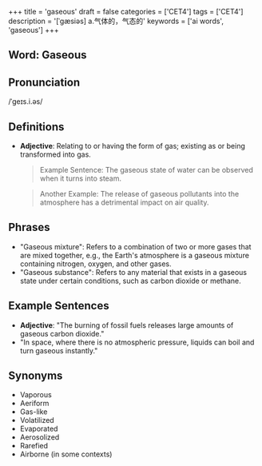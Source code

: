 +++
title = 'gaseous'
draft = false
categories = ['CET4']
tags = ['CET4']
description = '[ˈgæsiəs] a.气体的，气态的'
keywords = ['ai words', 'gaseous']
+++

## Word: Gaseous

## Pronunciation
/ˈɡeɪs.i.əs/

## Definitions
- **Adjective**: Relating to or having the form of gas; existing as or being transformed into gas. 

  > Example Sentence: The gaseous state of water can be observed when it turns into steam.
  
  > Another Example: The release of gaseous pollutants into the atmosphere has a detrimental impact on air quality.

## Phrases
- "Gaseous mixture": Refers to a combination of two or more gases that are mixed together, e.g., the Earth's atmosphere is a gaseous mixture containing nitrogen, oxygen, and other gases.
- "Gaseous substance": Refers to any material that exists in a gaseous state under certain conditions, such as carbon dioxide or methane.

## Example Sentences
- **Adjective**: "The burning of fossil fuels releases large amounts of gaseous carbon dioxide."
- "In space, where there is no atmospheric pressure, liquids can boil and turn gaseous instantly."

## Synonyms
- Vaporous
- Aeriform
- Gas-like
- Volatilized
- Evaporated
- Aerosolized
- Rarefied
- Airborne (in some contexts)

